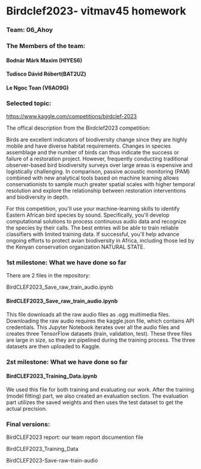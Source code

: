 # Birdclef2023- vitmav45 homework 

### Team: 06_Ahoy

### The Members of the team:
#### Bodnár Márk Maxim (HIYES6)
#### Tudisco Dávid Róbert(BAT2UZ)
#### Le Ngoc Toan (V6AO9G)


### Selected topic: 
https://www.kaggle.com/competitions/birdclef-2023

The offical description from the Birdclef2023 competition:

Birds are excellent indicators of biodiversity change since they are highly mobile and have diverse habitat requirements. Changes in species assemblage and the number of birds can thus indicate the success or failure of a restoration project. However, frequently conducting traditional observer-based bird biodiversity surveys over large areas is expensive and logistically challenging. In comparison, passive acoustic monitoring (PAM) combined with new analytical tools based on machine learning allows conservationists to sample much greater spatial scales with higher temporal resolution and explore the relationship between restoration interventions and biodiversity in depth.

For this competition, you'll use your machine-learning skills to identify Eastern African bird species by sound. Specifically, you'll develop computational solutions to process continuous audio data and recognize the species by their calls. The best entries will be able to train reliable classifiers with limited training data. If successful, you'll help advance ongoing efforts to protect avian biodiversity in Africa, including those led by the Kenyan conservation organization NATURAL STATE. 

### 1st milestone: What we have done so far

There are 2 files in the repository: 

BirdCLEF2023_Save_raw_train_audio.ipynb 


#### BirdCLEF2023_Save_raw_train_audio.ipynb
This file downloads all the raw audio files as .ogg multimedia files. Downloading the raw audio requires the kaggle.json file, which contains API credentials. This Jupyter Notebook iterates over all the audio files and creates three TensorFlow datasets (train, validation, test). These three files are large in size, so they are pipelined during the training process. The three datasets are then uploaded to Kaggle. 




### 2st milestone: What we have done so far

#### BirdCLEF2023_Training_Data.ipynb
We used this file for both training and evaluating our work. After the training (model fitting) part, we also created an evaluation section. The evaluation part utilizes the saved weights and then uses the test dataset to get the actual precision.

### Final versions:

BirdCLEF2023 report: our team report documention file

BirdCLEF2023_Training_Data

BirdCLEF2023-Save-raw-train-audio








